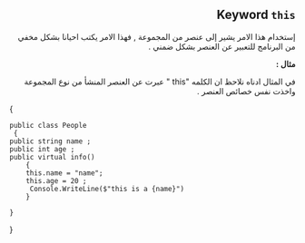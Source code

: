 <div dir = rtl > 

## Keyword `this`
  إستخدام هذا الامر يشير إلى عنصر من المجموعة ,  فهذا الامر يكتب احيانا بشكل مخفي من البرنامج  للتعبير عن العنصر بشكل ضمني .


**مثال :**

 في المثال ادناه نلاحظ ان الكلمه "this " عبرت عن العنصر المنشأ من نوع المجموعة واخذت نفس خصائص العنصر .
<div dir = ltr > 

{


    public class People  
     { 
    public string name ; 
    public int age ;
    public virtual info() 
        {
        this.name = "name";
        this.age = 20 ;
         Console.WriteLine($"this is a {name}")
        }
   
    }
   
}


</dir>
</dir>